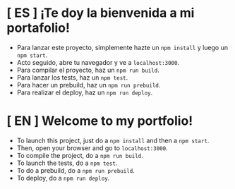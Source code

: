 # [ ES ] ¡Te doy la bienvenida a mi portafolio!

* Para lanzar este proyecto, simplemente hazte un `npm install` y luego un `npm start`.
* Acto seguido, abre tu navegador y ve a `localhost:3000`.
* Para compilar el proyecto, haz un `npm run build`.
* Para lanzar los tests, haz un `npm test`.
* Para hacer un prebuild, haz un `npm run prebuild`.
* Para realizar el deploy, haz un `npm run deploy`.

# [ EN ] Welcome to my portfolio!

* To launch this project, just do a `npm install` and then a `npm start`.
* Then, open your browser and go to `localhost:3000`.
* To compile the project, do a `npm run build`.
* To launch the tests, do a `npm test`.
* To do a prebuild, do a `npm run prebuild`.
* To deploy, do a `npm run deploy`.